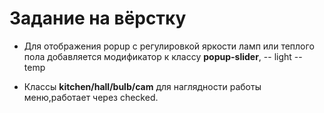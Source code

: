 # Задание на вёрстку

- Для отображения popup с регулировкой яркости ламп или теплого пола добавляется модификатор к классу **popup-slider**,
-- light
-- temp

- Классы **kitchen/hall/bulb/cam** для наглядности работы меню,работает через checked.


